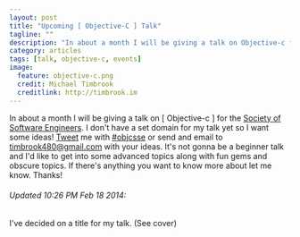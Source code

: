 ```yaml
---
layout: post
title: "Upcoming [ Objective-C ] Talk"
tagline: ""
description: "In about a month I will be giving a talk on Objective-c for the Society of Software Engineers."
category: articles
tags: [talk, objective-c, events]
image:
  feature: objective-c.png
  credit: Michael Timbrook
  creditlink: http://timbrook.im
---
```


In about a month I will be giving a talk on [ Objective-c ] for the [Society of Software Engineers](http://sse.se.rit.edu). I don't have a set domain for my talk yet so I want some ideas! [Tweet](http://twitter.com/7imbrook) me with [#objcsse](https://twitter.com/search?q=%23objcsse) or send and email to [timbrook480@gmail.com](mailto:timbrook480@gmail.com?subject=RE:SSETalk) with your ideas. It's not gonna be a beginner talk and I'd like to get into some advanced topics along with fun gems and obscure topics. If there's anything you want to know more about let me know. Thanks!

###### Updated 10:26 PM Feb 18 2014:
I've decided on a title for my talk. (See cover)